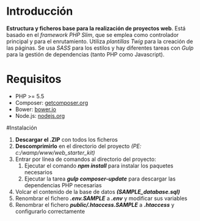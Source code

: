 # Introducción
**Estructura y ficheros base para la realización de proyectos web**.
Está basado en el *framework PHP Slim*, que se emplea como controlador principal y para el enrutamiento. Utiliza *plantillas Twig* para la creación de las páginas. Se usa *SASS* para los estilos y hay diferentes tareas con *Gulp* para la gestión de dependencias (tanto PHP como Javascript).

# Requisitos
* PHP >= 5.5
* Composer: [getcomposer.org](https://getcomposer.org/download/)
* Bower: [bower.io](http://bower.io/#install-bower)
* Node.js: [nodejs.org](https://nodejs.org/en/)

#Instalación

1. **Descargar el .ZIP** con todos los ficheros
2. **Descomprimirlo** en el directorio del proyecto *(PE: c:/wamp/www/web_starter_kit)*
3. Entrar por línea de comandos al directorio del proyecto:
	1. Ejecutar el comando ***npm install*** para instalar los paquetes necesarios
	2. Ejecutar la tarea ***gulp composer-update*** para descargar las dependencias PHP necesarias
4. Volcar el contenido de la base de datos ***(SAMPLE_database.sql)***
5. Renombrar el fichero ***.env.SAMPLE*** a ***.env*** y modificar sus variables
6. Renombrar el fichero ***public/.htaccess.SAMPLE*** a ***.htaccess*** y configurarlo correctamente

